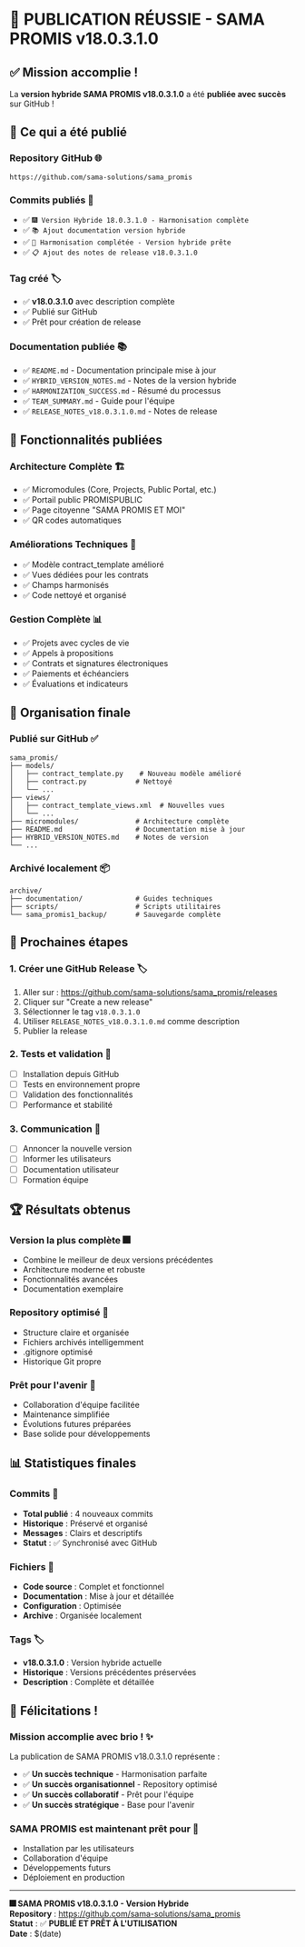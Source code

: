 # 🎉 PUBLICATION RÉUSSIE - SAMA PROMIS v18.0.3.1.0

## ✅ Mission accomplie !

La **version hybride SAMA PROMIS v18.0.3.1.0** a été **publiée avec succès** sur GitHub !

## 🚀 Ce qui a été publié

### **Repository GitHub** 🌐
```
https://github.com/sama-solutions/sama_promis
```

### **Commits publiés** 📝
- ✅ `🎆 Version Hybride 18.0.3.1.0 - Harmonisation complète`
- ✅ `📚 Ajout documentation version hybride`
- ✅ `🎉 Harmonisation complétée - Version hybride prête`
- ✅ `📋 Ajout des notes de release v18.0.3.1.0`

### **Tag créé** 🏷️
- ✅ **v18.0.3.1.0** avec description complète
- ✅ Publié sur GitHub
- ✅ Prêt pour création de release

### **Documentation publiée** 📚
- ✅ `README.md` - Documentation principale mise à jour
- ✅ `HYBRID_VERSION_NOTES.md` - Notes de la version hybride
- ✅ `HARMONIZATION_SUCCESS.md` - Résumé du processus
- ✅ `TEAM_SUMMARY.md` - Guide pour l'équipe
- ✅ `RELEASE_NOTES_v18.0.3.1.0.md` - Notes de release

## 🎯 Fonctionnalités publiées

### **Architecture Complète** 🏗️
- ✅ Micromodules (Core, Projects, Public Portal, etc.)
- ✅ Portail public PROMISPUBLIC
- ✅ Page citoyenne "SAMA PROMIS ET MOI"
- ✅ QR codes automatiques

### **Améliorations Techniques** 🔧
- ✅ Modèle contract_template amélioré
- ✅ Vues dédiées pour les contrats
- ✅ Champs harmonisés
- ✅ Code nettoyé et organisé

### **Gestion Complète** 📊
- ✅ Projets avec cycles de vie
- ✅ Appels à propositions
- ✅ Contrats et signatures électroniques
- ✅ Paiements et échéanciers
- ✅ Évaluations et indicateurs

## 📁 Organisation finale

### **Publié sur GitHub** ✅
```
sama_promis/
├── models/
│   ├── contract_template.py    # Nouveau modèle amélioré
│   ├── contract.py            # Nettoyé
│   └── ...
├── views/
│   ├── contract_template_views.xml  # Nouvelles vues
│   └── ...
├── micromodules/              # Architecture complète
├── README.md                  # Documentation mise à jour
├── HYBRID_VERSION_NOTES.md    # Notes de version
└── ...
```

### **Archivé localement** 📦
```
archive/
├── documentation/             # Guides techniques
├── scripts/                   # Scripts utilitaires
└── sama_promis1_backup/       # Sauvegarde complète
```

## 🎯 Prochaines étapes

### **1. Créer une GitHub Release** 🏷️
1. Aller sur : https://github.com/sama-solutions/sama_promis/releases
2. Cliquer sur "Create a new release"
3. Sélectionner le tag `v18.0.3.1.0`
4. Utiliser `RELEASE_NOTES_v18.0.3.1.0.md` comme description
5. Publier la release

### **2. Tests et validation** 🧪
- [ ] Installation depuis GitHub
- [ ] Tests en environnement propre
- [ ] Validation des fonctionnalités
- [ ] Performance et stabilité

### **3. Communication** 📢
- [ ] Annoncer la nouvelle version
- [ ] Informer les utilisateurs
- [ ] Documentation utilisateur
- [ ] Formation équipe

## 🏆 Résultats obtenus

### **Version la plus complète** 🎆
- Combine le meilleur de deux versions précédentes
- Architecture moderne et robuste
- Fonctionnalités avancées
- Documentation exemplaire

### **Repository optimisé** 📁
- Structure claire et organisée
- Fichiers archivés intelligemment
- .gitignore optimisé
- Historique Git propre

### **Prêt pour l'avenir** 🚀
- Collaboration d'équipe facilitée
- Maintenance simplifiée
- Évolutions futures préparées
- Base solide pour développements

## 📊 Statistiques finales

### **Commits** 📝
- **Total publié** : 4 nouveaux commits
- **Historique** : Préservé et organisé
- **Messages** : Clairs et descriptifs
- **Statut** : ✅ Synchronisé avec GitHub

### **Fichiers** 📄
- **Code source** : Complet et fonctionnel
- **Documentation** : Mise à jour et détaillée
- **Configuration** : Optimisée
- **Archive** : Organisée localement

### **Tags** 🏷️
- **v18.0.3.1.0** : Version hybride actuelle
- **Historique** : Versions précédentes préservées
- **Description** : Complète et détaillée

## 🎉 Félicitations !

### **Mission accomplie avec brio !** ✨

La publication de SAMA PROMIS v18.0.3.1.0 représente :
- ✅ **Un succès technique** - Harmonisation parfaite
- ✅ **Un succès organisationnel** - Repository optimisé
- ✅ **Un succès collaboratif** - Prêt pour l'équipe
- ✅ **Un succès stratégique** - Base pour l'avenir

### **SAMA PROMIS est maintenant prêt pour** 🚀
- Installation par les utilisateurs
- Collaboration d'équipe
- Développements futurs
- Déploiement en production

---

**🎆 SAMA PROMIS v18.0.3.1.0 - Version Hybride**  
**Repository** : https://github.com/sama-solutions/sama_promis  
**Statut** : ✅ **PUBLIÉ ET PRÊT À L'UTILISATION**  
**Date** : $(date)